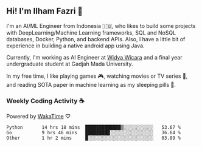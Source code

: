 ## Hi! I'm Ilham Fazri 👋

I'm an AI/ML Engineer from Indonesia 🇮🇩, who likes to build some projects with DeepLearning/Machine Learning frameworks, SQL and NoSQL databases, Docker, Python, and backend APIs. Also, I have a little bit of experience in building a native android app using Java.

Currently, I'm working as AI Engineer at [Widya Wicara](https://widyawicara.com) and a final year undergraduate student at Gadjah Mada University. 

In my free time, I like playing games 🎮, watching movies or TV series 🍿, and reading SOTA paper in machine learning as my sleeping pills 💊. 

### Weekly Coding Activity ☕
Powered by [WakaTime](https://wakatime.com/) ♡
<!--START_SECTION:waka-->

```text
Python       14 hrs 18 mins  █████████████▒░░░░░░░░░░░   53.67 %
Go           9 hrs 46 mins   █████████░░░░░░░░░░░░░░░░   36.64 %
Other        1 hr 2 mins     █░░░░░░░░░░░░░░░░░░░░░░░░   03.89 %
```

<!--END_SECTION:waka-->
